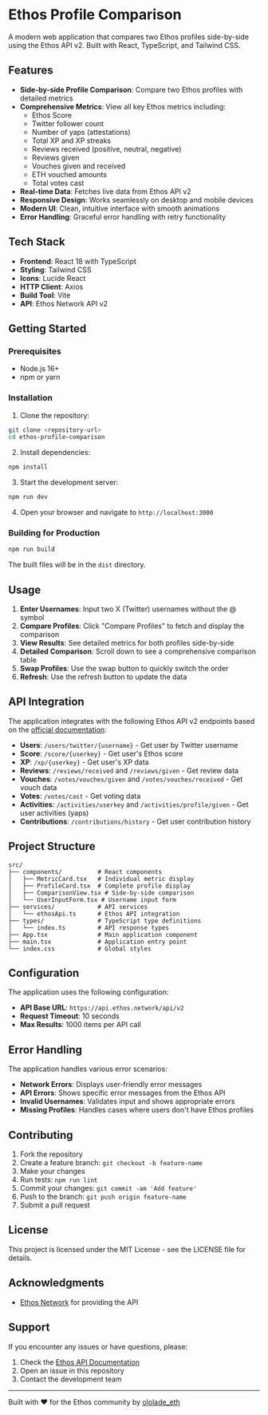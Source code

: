 # Ethos Profile Comparison

A modern web application that compares two Ethos profiles side-by-side using the Ethos API v2. Built with React, TypeScript, and Tailwind CSS.

## Features

- **Side-by-side Profile Comparison**: Compare two Ethos profiles with detailed metrics
- **Comprehensive Metrics**: View all key Ethos metrics including:
  - Ethos Score
  - Twitter follower count
  - Number of yaps (attestations)
  - Total XP and XP streaks
  - Reviews received (positive, neutral, negative)
  - Reviews given
  - Vouches given and received
  - ETH vouched amounts
  - Total votes cast
- **Real-time Data**: Fetches live data from Ethos API v2
- **Responsive Design**: Works seamlessly on desktop and mobile devices
- **Modern UI**: Clean, intuitive interface with smooth animations
- **Error Handling**: Graceful error handling with retry functionality

## Tech Stack

- **Frontend**: React 18 with TypeScript
- **Styling**: Tailwind CSS
- **Icons**: Lucide React
- **HTTP Client**: Axios
- **Build Tool**: Vite
- **API**: Ethos Network API v2

## Getting Started

### Prerequisites

- Node.js 16+ 
- npm or yarn

### Installation

1. Clone the repository:
```bash
git clone <repository-url>
cd ethos-profile-comparison
```

2. Install dependencies:
```bash
npm install
```

3. Start the development server:
```bash
npm run dev
```

4. Open your browser and navigate to `http://localhost:3000`

### Building for Production

```bash
npm run build
```

The built files will be in the `dist` directory.

## Usage

1. **Enter Usernames**: Input two X (Twitter) usernames without the @ symbol
2. **Compare Profiles**: Click "Compare Profiles" to fetch and display the comparison
3. **View Results**: See detailed metrics for both profiles side-by-side
4. **Detailed Comparison**: Scroll down to see a comprehensive comparison table
5. **Swap Profiles**: Use the swap button to quickly switch the order
6. **Refresh**: Use the refresh button to update the data

## API Integration

The application integrates with the following Ethos API v2 endpoints based on the [official documentation](https://developers.ethos.network/api-documentation/api-v2/):

- **Users**: `/users/twitter/{username}` - Get user by Twitter username
- **Score**: `/score/{userkey}` - Get user's Ethos score
- **XP**: `/xp/{userkey}` - Get user's XP data
- **Reviews**: `/reviews/received` and `/reviews/given` - Get review data
- **Vouches**: `/votes/vouches/given` and `/votes/vouches/received` - Get vouch data
- **Votes**: `/votes/cast` - Get voting data
- **Activities**: `/activities/userkey` and `/activities/profile/given` - Get user activities (yaps)
- **Contributions**: `/contributions/history` - Get user contribution history

## Project Structure

```
src/
├── components/          # React components
│   ├── MetricCard.tsx   # Individual metric display
│   ├── ProfileCard.tsx  # Complete profile display
│   ├── ComparisonView.tsx # Side-by-side comparison
│   └── UserInputForm.tsx # Username input form
├── services/            # API services
│   └── ethosApi.ts      # Ethos API integration
├── types/               # TypeScript type definitions
│   └── index.ts         # API response types
├── App.tsx              # Main application component
├── main.tsx             # Application entry point
└── index.css            # Global styles
```

## Configuration

The application uses the following configuration:

- **API Base URL**: `https://api.ethos.network/api/v2`
- **Request Timeout**: 10 seconds
- **Max Results**: 1000 items per API call

## Error Handling

The application handles various error scenarios:

- **Network Errors**: Displays user-friendly error messages
- **API Errors**: Shows specific error messages from the Ethos API
- **Invalid Usernames**: Validates input and shows appropriate errors
- **Missing Profiles**: Handles cases where users don't have Ethos profiles

## Contributing

1. Fork the repository
2. Create a feature branch: `git checkout -b feature-name`
3. Make your changes
4. Run tests: `npm run lint`
5. Commit your changes: `git commit -am 'Add feature'`
6. Push to the branch: `git push origin feature-name`
7. Submit a pull request

## License

This project is licensed under the MIT License - see the LICENSE file for details.

## Acknowledgments

- [Ethos Network](https://ethos.network/) for providing the API

## Support

If you encounter any issues or have questions, please:

1. Check the [Ethos API Documentation](https://developers.ethos.network/)
2. Open an issue in this repository
3. Contact the development team

---

Built with ❤️ for the Ethos community by [ololade_eth](https://x.com/ololade_eth) 